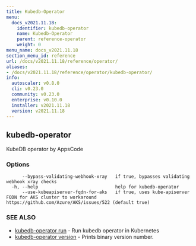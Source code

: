```yaml
---
title: Kubedb-Operator
menu:
  docs_v2021.11.18:
    identifier: kubedb-operator
    name: Kubedb-Operator
    parent: reference-operator
    weight: 0
menu_name: docs_v2021.11.18
section_menu_id: reference
url: /docs/v2021.11.18/reference/operator/
aliases:
- /docs/v2021.11.18/reference/operator/kubedb-operator/
info:
  autoscaler: v0.8.0
  cli: v0.23.0
  community: v0.23.0
  enterprise: v0.10.0
  installer: v2021.11.18
  version: v2021.11.18
---
```


## kubedb-operator

KubeDB operator by AppsCode

### Options

```
      --bypass-validating-webhook-xray   if true, bypasses validating webhook xray checks
  -h, --help                             help for kubedb-operator
      --use-kubeapiserver-fqdn-for-aks   if true, uses kube-apiserver FQDN for AKS cluster to workaround https://github.com/Azure/AKS/issues/522 (default true)
```

### SEE ALSO

* [kubedb-operator run](/docs/v2021.11.18/reference/operator/kubedb-operator_run)	 - Run kubedb operator in Kubernetes
* [kubedb-operator version](/docs/v2021.11.18/reference/operator/kubedb-operator_version)	 - Prints binary version number.

